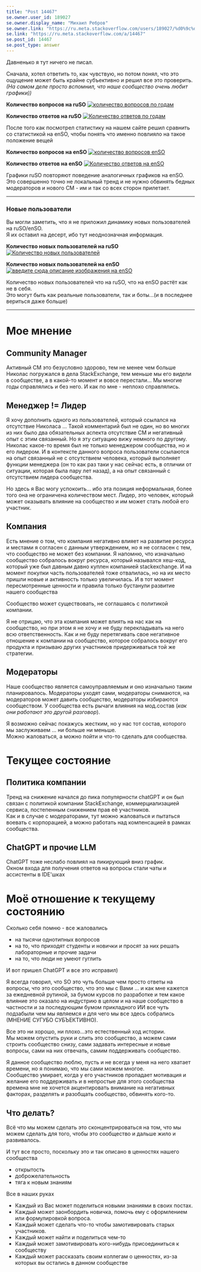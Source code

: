 ```yaml
---
title: "Post 14467"
se.owner.user_id: 189027
se.owner.display_name: "Михаил Ребров"
se.owner.link: "https://ru.meta.stackoverflow.com/users/189027/%d0%9c%d0%b8%d1%85%d0%b0%d0%b8%d0%bb-%d0%a0%d0%b5%d0%b1%d1%80%d0%be%d0%b2"
se.link: "https://ru.meta.stackoverflow.com/a/14467"
se.post_id: 14467
se.post_type: answer
---
```

<p>Давненько я тут ничего не писал.</p>
<p>Сначала, хотел ответить то, как чувствую, но потом понял, что это ощущение может быть крайне субъективно и решил все это проверить.<br/>
<em>(На самом деле просто вспомнил, что наше сообщество очень любит графики))</em></p>
<p><strong>Количество вопросов на ruSO</strong>
<a href="https://i.sstatic.net/T3PqpfJj.png" rel="nofollow noreferrer"><img src="https://i.sstatic.net/T3PqpfJj.png" alt="количество вопросов по годам" /></a></p>
<p><strong>Количество ответов на ruSO</strong>
<a href="https://i.sstatic.net/ywShfj0w.png" rel="nofollow noreferrer"><img src="https://i.sstatic.net/ywShfj0w.png" alt="Количество ответов по годам" /></a></p>
<p>После того как посмотрел статистику на нашем сайте решил сравнить со статистикой на enSO, чтобы понять что именно повлияло на такое положение вещей</p>
<p><strong>Количество вопросов на enSO</strong>
<a href="https://i.sstatic.net/wjebRcpY.png" rel="nofollow noreferrer"><img src="https://i.sstatic.net/wjebRcpY.png" alt="количество вопросов enSO" /></a></p>
<p><strong>Количество ответов на enSO</strong>
<a href="https://i.sstatic.net/Q1AdqdnZ.png" rel="nofollow noreferrer"><img src="https://i.sstatic.net/Q1AdqdnZ.png" alt="Количество ответов на enSO" /></a></p>
<p>Графики ruSO повторяют поведение аналогичных графиков на enSO.<br/>
Это совершенно точно не локальный тренд и не нужно обвинять бедных модераторов и нового CM -  им и так со всех сторон прилетает.</p>
<hr />
<h3>Новые пользователи</h3>
<p>Вы могли заметить, что я не приложил динамику новых пользователей на ruSO/enSO.<br/>
Я их оставил на десерт, ибо тут неоднозначная информация.</p>
<p><strong>Количество новых пользователей на ruSO</strong>
<a href="https://i.sstatic.net/65NHzQPB.png" rel="nofollow noreferrer"><img src="https://i.sstatic.net/65NHzQPB.png" alt="Количество новых пользователей" /></a></p>
<p><strong>Количество новых пользователей на enSO</strong>
<a href="https://i.sstatic.net/oTZGDqYA.png" rel="nofollow noreferrer"><img src="https://i.sstatic.net/oTZGDqYA.png" alt="введите сюда описание изображения на enSO" /></a></p>
<p>Количество новых пользователей что на ruSO, что на enSO растёт как не в себя.<br/>
Это могут быть как реальные пользователи, так и боты...(и в последнее вериться даже больше)</p>
<hr />
<h1>Мое мнение</h1>
<h2>Community Manager</h2>
<p>Активный CM это безусловно здорово, тем не менее чем больше Николас погружался в дела StackExchange, тем меньше мы его видели в сообществе, а в какой-то момент и вовсе перестали... Мы многие годы справлялись и без него. И как по мне  - неплохо справлялись.</p>
<h2>Менеджер != Лидер</h2>
<p>Я хочу дополнить одного из пользователей, который ссылался на отсутствие Николаса ... Такой комментарий был не один, но во многих из них было два обязательных аспекта отсутствие CM и негативный опыт с этим связанный. Но я эту ситуацию вижу немного по другому. Николас какое-то время был не только менеджером сообщества, но и его лидером. И в контексте данного вопроса пользователи ссылаются на опыт связанный не с отсутствием человека, который выполняет функции менеджера (он то как раз таки у нас сейчас есть, в отличии от ситуации, которая была пару лет назад), а на опыт связанный с отсутствием лидера сообщества.</p>
<p>Но здесь я Вас могу успокоить... ибо эта позиция неформальная, более того она не ограничена количеством мест. Лидер, это человек, который может оказывать влияние на сообщество и им может стать любой его участник.</p>
<h2>Компания</h2>
<p>Есть мнение о том, что компания негативно влияет на развитие ресурса  и местами я согласен с данным утверждением, но я не согласен с тем, что сообщество не может без компании. Я напомню, что изначально сообщество собралось вокруг ресурса, который назывался хеш-код, который уже был давным давно куплен компанией stackexchange. И на момент покупки часть пользователей тоже отвалилась, но на их место пришли новые и активность только увеличилась. И в тот момент пересмотренные ценности и правила только бустанули развитие нашего сообщества</p>
<p>Сообщество может существовать, не соглашаясь с политикой компании.</p>
<p>Я не отрицаю, что эта компания может влиять на нас как на сообщество, но при этом я не хочу и не буду перекладывать на него всю ответственность. Как и не буду перетягивать свое негативное отношение к компании на сообщество, которое собралось вокруг его продукта и призываю других участников придерживаться той же стратегии.</p>
<h2>Модераторы</h2>
<p>Наше сообщество является самоуправляемым и оно изначально таким планировалось. Модераторы уходят сами, модераторы снимаются, на модераторов может давить сообщество, модераторы избираются сообществом.
У сообщества есть рычаги влияния на мод.состав (<em>как они работают это другой разговор</em>).</p>
<p>Я возможно сейчас покажусь жестким, но у нас тот состав, которого мы заслуживаем ... ни больше ни меньше.<br/>
Можно жаловаться, а можно пойти и что-то сделать для сообщества.</p>
<h1>Текущее состояние</h1>
<h2>Политика компании</h2>
<p>Тренд на снижение начался до пика популярности chatGPT и он был связан с политикой компании StackExchange, коммерциализацией сервиса, постепенным снижением прав её участников.<br/>
Как и в случае с модераторами, тут можно жаловаться и пытаться воевать с корпорацией, а можно работать над компенсацией в рамках сообщества.</p>
<h2>ChatGPT и прочие LLM</h2>
<p>ChatGPT тоже неслабо повлиял на пикирующий вниз график.<br/>
Окном входа для получения ответов на вопросы стали чаты и ассистенты в IDE'шках</p>
<h1>Моё отношение к текущему состоянию</h1>
<p>Сколько себя помню - все жаловались</p>
<ul>
<li>на тысячи однотипных вопросов</li>
<li>на то, что приходят студенты и новички и просят за них решать лабораторные и прочие задачи</li>
<li>на то, что люди не умеют гуглить</li>
</ul>
<p>И вот пришел ChatGPT и все это исправил)<br/></p>
<p>Я всегда говорил, что SO это чуть больше чем просто ответы на вопросы, что это сообщество, что это мы с Вами ... и как мне кажется за ежедневной рутиной, за бумом курсов по разработке и тем какое влияние это оказало на индустрию в целом и на наше сообщество в частности и за последующим бумом прикладного ИИ все чуть подзабыли чем мы являемся и для чего мы все здесь собрались (МНЕНИЕ СУГУБО СУБЪЕКТИВНО).</p>
<p>Все это ни хорошо, ни плохо...это естественный ход истории.<br/>
Мы можем опустить руки и слить это сообщество, а можем сами строить сообщество снизу, сами задавать интересные и новые вопросы, сами на них отвечать, самим поддерживать сообщество.</p>
<p>Я данное сообщество люблю, пусть и не всегда у меня на него хватает времени, но я понимаю, что мы сами можем многое.<br/>
Сообщество умирает, когда у его участников пропадает мотивация и желание его поддерживать и в непростые для этого сообщества времена мне не хочется акцентировать внимание на негативных факторах, разделять и разобщать сообщество, обвинять кого-то.<br/></p>
<h2>Что делать?</h2>
<p>Всё что мы можем сделать это сконцентрироваться на том, что мы можем сделать для того, чтобы это сообщество и дальше жило и развивалось.</p>
<p>И тут все просто, поскольку это и так описано в ценностях нашего сообщества</p>
<ul>
<li>открытость</li>
<li>доброжелательность</li>
<li>тяга к новым знаниям</li>
</ul>
<p>Все в наших руках</p>
<ul>
<li>Каждый из Вас может поделиться новыми знаниями в своих постах.<br/></li>
<li>Каждый может заонбордить новичка, помочь ему с оформлением или формулировкой вопроса.<br/></li>
<li>Каждый может сделать что-то чтобы замотивировать старых участников.<br/></li>
<li>Каждый может найти и поделиться чем-то<br/></li>
<li>Каждый может замотивировать кого-нибудь присоединиться к сообществу<br/></li>
<li>Каждый может рассказать своим коллегам о ценностях, из-за которых вы остались в данном сообществе<br/></li>
</ul>
